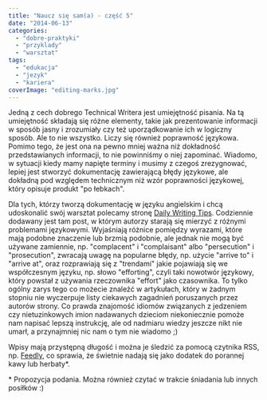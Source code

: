 ```yaml
---
title: "Naucz się sam(a) - część 5"
date: "2014-06-13"
categories:
  - "dobre-praktyki"
  - "przyklady"
  - "warsztat"
tags:
  - "edukacja"
  - "jezyk"
  - "kariera"
coverImage: "editing-marks.jpg"
---
```


Jedną z cech dobrego Technical Writera jest umiejętność pisania. Na tą umiejętność składają się różne elementy, takie jak prezentowanie informacji w sposób jasny i zrozumiały czy też uporządkowanie ich w logiczny sposób. Ale to nie wszystko. Liczy się również poprawność językowa. Pomimo tego, że jest ona na pewno mniej ważna niż dokładność przedstawianych informacji, to nie powinniśmy o niej zapominać. Wiadomo, w sytuacji kiedy mamy napięte terminy i musimy z czegoś zrezygnować, lepiej jest stworzyć dokumentację zawierającą błędy językowe, ale dokładną pod względem technicznym niż wzór poprawności językowej, który opisuje produkt "po łebkach".

Dla tych, którzy tworzą dokumentację w języku angielskim i chcą udoskonalić swój warsztat polecamy stronę [Daily Writing Tips](http://www.dailywritingtips.com). Codziennie dodawany jest tam post, w którym autorzy starają się mierzyć z różnymi problemami językowymi. Wyjaśniają różnice pomiędzy wyrazami, które mają podobne znaczenie lub brzmią podobnie, ale jednak nie mogą być używane zamiennie, np. "complacent" i "complaisant" albo "persecution" i "prosecution", zwracają uwagę na popularne błędy, np. użycie "arrive to" i "arrive at", oraz rozprawiają się z "trendami" jakie pojawiają się we współczesnym języku, np. słowo "efforting", czyli taki nowotwór językowy, który powstał z używania rzeczownika "effort" jako czasownika. To tylko ogólny zarys tego co możecie znaleźć w artykułach, który w żadnym stopniu nie wyczerpuje listy ciekawych zagadnień poruszanych przez autorów strony. Co prawda znajomość idiomów związanych z jedzeniem czy nietuzinkowych imion nadawanych dzieciom niekoniecznie pomoże nam napisać lepszą instrukcję, ale od nadmiaru wiedzy jeszcze nikt nie umarł, a przynajmniej nic nam o tym nie wiadomo ;)

Wpisy mają przystępną długość i można je śledzić za pomocą czytnika RSS, np. [Feedly](http://feedly.com/#discover), co sprawia, że świetnie nadają się jako dodatek do porannej kawy lub herbaty\*.

\* Propozycja podania. Można również czytać w trakcie śniadania lub innych posiłków :)

